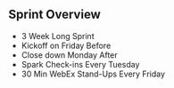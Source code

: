 
## Sprint Overview

* 3 Week Long Sprint
* Kickoff on Friday Before 
* Close down Monday After
* Spark Check-ins Every Tuesday
* 30 Min WebEx Stand-Ups Every Friday

